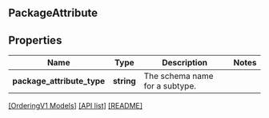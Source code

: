 ## PackageAttribute

## Properties

Name | Type | Description | Notes
------------ | ------------- | ------------- | -------------
**package_attribute_type** | **string** | The schema name for a subtype. |

[[OrderingV1 Models]](../) [[API list]](../../Api) [[README]](../../../README.md)
